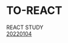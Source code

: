 # TO-REACT
REACT STUDY    
[20220104](https://www.notion.so/20220104-77999a14b4eb4d08a1762743d83e41f7)
